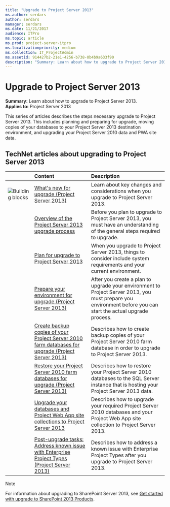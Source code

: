 ```yaml
---
title: "Upgrade to Project Server 2013"
ms.author: serdars
author: serdars
manager: serdars
ms.date: 11/21/2017
audience: ITPro
ms.topic: article
ms.prod: project-server-itpro
ms.localizationpriority: medium
ms.collection: IT_ProjectAdmin
ms.assetid: 914427b2-21e1-4256-b738-0b4b9a633f90
description: "Summary: Learn about how to upgrade to Project Server 2013."
---
```


# Upgrade to Project Server 2013
 
 **Summary:** Learn about how to upgrade to Project Server 2013.<br/>
**Applies to:** Project Server 2013
  
This series of articles describes the steps necessary upgrade to Project Server 2013. This includes planning and preparing for upgrade, moving copies of your databases to your Project Server 2013 destination environment, and upgrading your Project Server 2010 data and PWA site data.
  
## TechNet articles about upgrading to Project Server 2013

  
||**Content**|**Description**|
|:-----|:-----|:-----|
|![Building blocks](images/mod_icon_buildingblock_M.png)|[What's new for upgrade (Project Server 2013)](./what-s-new-in-project-server-2013-upgrade.md) <br/> |Learn about key changes and considerations when you upgrade to Project Server 2013.  <br/> |
||[Overview of the Project Server 2013 upgrade process](overview-of-the-upgrade-process-to-project-server-2013.md) <br/> |Before you plan to upgrade to Project Server 2013, you must have an understanding of the general steps required to upgrade.  <br/> |
||[Plan for upgrade to Project Server 2013](plan-for-upgrade-to-project-server-2013.md) <br/> |When you upgrade to Project Server 2013, things to consider include system requirements and your current environment.  <br/> |
||[Prepare your environment for upgrade (Project Server 2013)](./prepare-your-environment-for-an-upgrade-to-project-server-2013.md) <br/> |After you create a plan to upgrade your environment to Project Server 2013, you must prepare you environment before you can start the actual upgrade process.  <br/> |
||[Create backup copies of your Project Server 2010 farm databases for upgrade (Project Server 2013)](./create-backup-copies-of-your-project-server-2010-farm-databases-for-upgrade-to-p.md) <br/> |Describes how to create backup copies of your Project Server 2010 farm database in order to upgrade to Project Server 2013.  <br/> |
||[Restore your Project Server 2010 farm databases for upgrade (Project Server 2013)](./restore-your-project-server-2010-farm-databases-for-upgrade-project-server-2013.md) <br/> |Describes how to restore your Project Server 2010 databases to the SQL Server instance that is hosting your Project Server 2013 data.  <br/> |
||[Upgrade your databases and Project Web App site collections to Project Server 2013](upgrade-your-databases-and-project-web-app-site-collections-project-server-2013.md) <br/> |Describes how to upgrade your required Project Server 2010 databases and your Project Web App site collection to Project Server 2013.  <br/> |
||[Post-upgrade tasks: Address known issue with Enterprise Project Types (Project Server 2013)](./post-upgrade-tasks-project-server-2013.md) <br/> |Describes how to address a known issue with Enterprise Project Types after you upgrade to Project Server 2013.  <br/> |
   
> [!NOTE]
> For information about upgrading to SharePoint Server 2013, see [Get started with upgrade to SharePoint 2013 Products](/SharePoint/upgrade-and-update/get-started-with-upgrade). 

